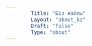 ```yaml
---
        Title: "Біз жайлы"
        Layout: "about_kz"
        Draft: "false"
        Type: "about"
---
```


